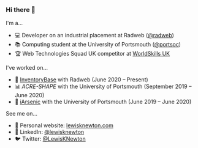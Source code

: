 ### Hi there 👋

I'm a...

- :computer: Developer on an industrial placement at Radweb ([@radweb](https://github.com/radweb)) 
- :books: Computing student at the University of Portsmouth ([@portsoc](https://github.com/portsoc))
- :trophy: Web Technologies Squad UK competitor at [WorldSkills UK](https://www.worldskillsuk.org/)

I've worked on...

- :house_with_garden: [InventoryBase](https://inventorybase.co.uk/) with Radweb (June 2020 – Present)
- :bar_chart: _ACRE-SHAPE_ with the University of Portsmouth (September 2019 – June 2020)
- :potable_water: [iArsenic](https://github.com/portsoc/iArsenic) with the University of Portsmouth (June 2019 – June 2020)

See me on...

- :seedling: Personal website: [lewisknewton.com](http://lewisknewton.com/)
- :necktie: LinkedIn: [@lewisknewton](https://www.linkedin.com/in/lewisknewton)
- :bird: Twitter: [@LewisKNewton](https://twitter.com/LewisKNewton)

<!--
**lewisknewton/lewisknewton** is a ✨ _special_ ✨ repository because its `README.md` (this file) appears on your GitHub profile.

Here are some ideas to get you started:

- 🔭 I’m currently working on ...
- 🌱 I’m currently learning ...
- 👯 I’m looking to collaborate on ...
- 🤔 I’m looking for help with ...
- 💬 Ask me about ...
- 📫 How to reach me: ...
- 😄 Pronouns: ...
- ⚡ Fun fact: ...
-->
